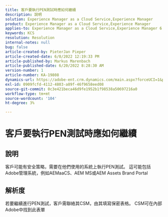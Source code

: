 ```yaml
---
title: 客戶要執行PEN測試時應如何繼續
description: 說明
solution: Experience Manager as a Cloud Service,Experience Manager
product: Experience Manager as a Cloud Service,Experience Manager
applies-to: Experience Manager as a Cloud Service,Experience Manager 6.5
keywords: KCS
resolution: Resolution
internal-notes: null
bug: false
article-created-by: PieterJan Pieper
article-created-date: 6/8/2022 12:19:33 PM
article-published-by: Markus Marenbach
article-published-date: 6/20/2022 8:28:30 AM
version-number: 1
article-number: KA-19808
dynamics-url: https://adobe-ent.crm.dynamics.com/main.aspx?forceUCI=1&pagetype=entityrecord&etn=knowledgearticle&id=4e30cf3f-25e7-ec11-bb3c-000d3a3bdca6
exl-id: 0909fcfd-4112-4803-a89f-46f9658eed08
source-git-commit: 0c3e421beca46d9fe1952b1f98538a50697216a0
workflow-type: tm+mt
source-wordcount: '104'
ht-degree: 3%

---
```


# 客戶要執行PEN測試時應如何繼續

## 說明


客戶可能有安全策略，需要在他們使用的系統上執行PEN測試。
這可能包括Adobe管理系統，例如AEMaaCS、AEM MS或AEM Assets Brand Portal


## 解析度


若要繼續進行PEN測試，客戶需聯絡其CSM，由其填寫保密表格。
CSM可在內部Adobe中找到此表單
